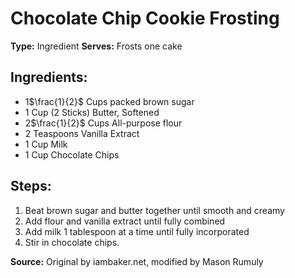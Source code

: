 # Chocolate Chip Cookie Frosting

**Type:** Ingredient
**Serves:** Frosts one cake

## Ingredients:
- 1$\frac{1}{2}$ Cups packed brown sugar
- 1 Cup (2 Sticks) Butter, Softened
- 2$\frac{1}{2}$ Cups All-purpose flour 
- 2 Teaspoons Vanilla Extract
- 1 Cup Milk
- 1 Cup Chocolate Chips

## Steps:
1. Beat brown sugar and butter together until smooth and creamy
2. Add flour and vanilla extract until fully combined
3. Add milk 1 tablespoon at a time until fully incorporated
4. Stir in chocolate chips.


**Source:** Original by iambaker.net, modified by Mason Rumuly
